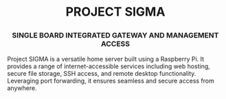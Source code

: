<h1>
  <p align="center">
    PROJECT SIGMA
  </p>
</h1>

<h3>
  <p align="center">
    SINGLE BOARD INTEGRATED GATEWAY AND MANAGEMENT ACCESS
  </p>
</h3>

<p>
  Project SIGMA is a versatile home server built using a Raspberry Pi. It provides a range of internet-accessible services including web hosting, secure file storage, SSH access, and remote desktop functionality. Leveraging port forwarding, it ensures seamless and secure access from anywhere.

  
</p>
